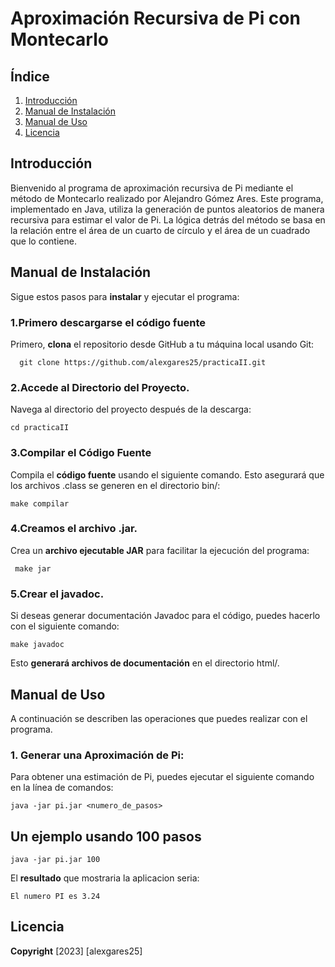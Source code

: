 # Aproximación Recursiva de Pi con Montecarlo
## Índice
  1. [Introducción](#introducción)
  2. [Manual de Instalación](#manual-de-instalación)
  3. [Manual de Uso](#manual-de-uso)
  4. [Licencia](#licencia)

## Introducción
Bienvenido al programa de aproximación recursiva de Pi mediante el método de Montecarlo realizado por Alejandro Gómez Ares. Este programa, implementado en Java, utiliza la generación de puntos aleatorios de manera recursiva para estimar el valor de Pi. La lógica detrás del método se basa en la relación entre el área de un cuarto de círculo y el área de un cuadrado que lo contiene.


## Manual de Instalación
Sigue estos pasos para **instalar** y ejecutar el programa:

### 1.Primero descargarse el código fuente
Primero, **clona** el repositorio desde GitHub a tu máquina local usando Git:

      git clone https://github.com/alexgares25/practicaII.git

### 2.Accede al Directorio del Proyecto.

Navega al directorio del proyecto después de la descarga:

    cd practicaII

### 3.Compilar el Código Fuente
Compila el **código fuente** usando el siguiente comando. Esto asegurará que los archivos .class se generen en el directorio bin/:

    make compilar
  
### 4.Creamos el archivo .jar.
Crea un **archivo ejecutable JAR** para facilitar la ejecución del programa:

     make jar
  
### 5.Crear el javadoc.
Si deseas generar documentación Javadoc para el código, puedes hacerlo con el siguiente comando:


    make javadoc

Esto **generará archivos de documentación** en el directorio html/.

## Manual de Uso

A continuación se describen las operaciones que puedes realizar con el programa.

### 1. **Generar una Aproximación de Pi:**

Para obtener una estimación de Pi, puedes ejecutar el siguiente comando en la línea de comandos:

    java -jar pi.jar <numero_de_pasos>

## Un ejemplo usando 100 pasos

    java -jar pi.jar 100

El **resultado** que mostraria la aplicacion seria:

    El numero PI es 3.24
    

## Licencia
**Copyright** [2023] [alexgares25]

